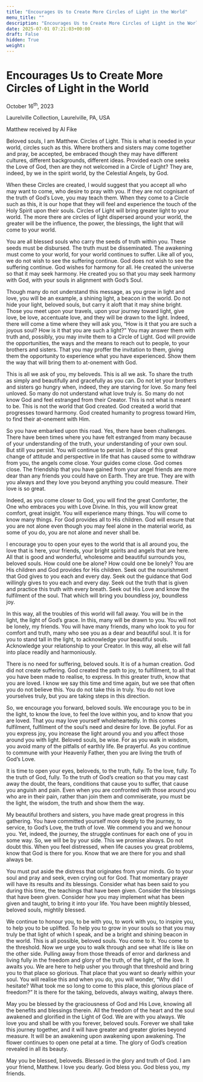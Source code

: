 ```yaml
---
title: "Encourages Us to Create More Circles of Light in the World"
menu_title: ""
description: "Encourages Us to Create More Circles of Light in the World"
date: 2025-07-01 07:21:03+00:00
draft: False
hidden: True
weight:
---
```

# Encourages Us to Create More Circles of Light in the World

October 16<sup>th</sup>, 2023

Laurelville Collection, Laurelville, PA, USA

Matthew received by Al Fike

Beloved souls, I am Matthew. Circles of Light. This is what is needed in your world, circles such as this. Where brothers and sisters may come together and pray, be accepted, be embraced though they may have different cultures, different backgrounds, different ideas. Provided each one seeks the Love of God, then are they not welcomed in a Circle of Light? They are, indeed, by we in the spirit world, by the Celestial Angels, by God.

When these Circles are created, I would suggest that you accept all who may want to come, who desire to pray with you. If they are not cognisant of the truth of God’s Love, you may teach them. When they come to a Circle such as this, it is our hope that they will feel and experience the touch of the Holy Spirit upon their souls. Circles of Light will bring greater light to your world. The more there are circles of light dispersed around your world, the greater will be the influence, the power, the blessings, the light that will come to your world.

You are all blessed souls who carry the seeds of truth within you. These seeds must be disbursed. The truth must be disseminated. The awakening must come to your world, for your world continues to suffer. Like all of you, we do not wish to see the suffering continue. God does not wish to see the suffering continue. God wishes for harmony for all. He created the universe so that it may seek harmony. He created you so that you may seek harmony with God, with your souls in alignment with God’s Soul.

Though many do not understand this message, as you grow in light and love, you will be an example, a shining light, a beacon in the world. Do not hide your light, beloved souls, but carry it aloft that it may shine bright. Those you meet upon your travels, upon your journey toward light, give love, be love, accentuate love, and they will be drawn to the light. Indeed, there will come a time where they will ask you, “How is it that you are such a joyous soul? How is it that you are such a light?” You may answer them with truth and, possibly, you may invite them to a Circle of Light. God will provide the opportunities, the ways and the means to reach out to people, to your brothers and sisters. That you may proffer the invitation to them, giving them the opportunity to experience what you have experienced. Show them the way that will bring them to at-onement with God.

This is all we ask of you, my beloveds. This is all we ask. To share the truth as simply and beautifully and gracefully as you can. Do not let your brothers and sisters go hungry when, indeed, they are starving for love. So many feel unloved. So many do not understand what love truly is. So many do not know God and feel estranged from their Creator. This is not what is meant to be. This is not the world that God created. God created a world that progresses toward harmony. God created humanity to progress toward Him, to find their at-onement with Him.

So you have embarked upon this road. Yes, there have been challenges. There have been times where you have felt estranged from many because of your understanding of the truth, your understanding of your own soul. But still you persist. You will continue to persist. In place of this great change of attitude and perspective in life that has caused some to withdraw from you, the angels come close. Your guides come close. God comes close. The friendship that you have gained from your angel friends are more dear than any friends you could have on Earth. They are true. They are with you always and they love you beyond anything you could measure. Their love is so great.

Indeed, as you come closer to God, you will find the great Comforter, the One who embraces you with Love Divine. In this, you will know great comfort, great insight. You will experience many things. You will come to know many things. For God provides all to His children. God will ensure that you are not alone even though you may feel alone in the material world, as some of you do, you are not alone and never shall be.

 I encourage you to open your eyes to the world that is all around you, the love that is here, your friends, your bright spirits and angels that are here. All that is good and wonderful, wholesome and beautiful surrounds you, beloved souls. How could one be alone? How could one be lonely? You are His children and God provides for His children. Seek out the nourishment that God gives to you each and every day. Seek out the guidance that God willingly gives to you each and every day. Seek out the truth that is given and practice this truth with every breath. Seek out His Love and know the fulfilment of the soul. That which will bring you boundless joy, boundless joy.

In this way, all the troubles of this world will fall away. You will be in the light, the light of God’s grace. In this, many will be drawn to you. You will not be lonely, my friends. You will have many friends, many who look to you for comfort and truth, many who see you as a dear and beautiful soul. It is for you to stand tall in the light, to acknowledge your beautiful souls. Acknowledge your relationship to your Creator. In this way, all else will fall into place readily and harmoniously.

There is no need for suffering, beloved souls. It is of a human creation. God did not create suffering. God created the path to joy, to fulfillment, to all that you have been made to realise, to express. In this greater truth, know that you are loved. I know we say this time and time again, but we see that often you do not believe this. You do not take this in truly. You do not love yourselves truly, but you are taking steps in this direction.

So, we encourage you forward, beloved souls. We encourage you to be in the light, to know the love, to feel the love within you, and to know that you are loved. That you may love yourself wholeheartedly. In this comes fulfilment, fulfilment of the soul’s need and desire for love. Be joyful. For as you express joy, you increase the light around you and you affect those around you with light. Beloved souls, be wise. For as you walk in wisdom, you avoid many of the pitfalls of earthly life. Be prayerful. As you continue to commune with your Heavenly Father, then you are living the truth of God’s Love.

It is time to open your eyes, beloveds, to the truth, fully. To the love, fully. To the truth of God, fully. To the truth of God’s creation so that you may cast away the doubt, the fears, conditions that cause you to suffer, that cause you anguish and pain. Even when you are confronted with those around you who are in their pain, rather than join them and commiserate, you must be the light, the wisdom, the truth and show them the way.

My beautiful brothers and sisters, you have made great progress in this gathering. You have committed yourself more deeply to the journey, to service, to God’s Love, the truth of love. We commend you and we honour you. Yet, indeed, the journey, the struggle continues for each one of you in some way. So, we will be by your side. This we promise always. Do not doubt this. When you feel distressed, when life causes you great problems, know that God is there for you. Know that we are there for you and shall always be.

You must put aside the distress that originates from your minds. Go to your soul and pray and seek, even crying out for God. That momentary prayer will have its results and its blessings. Consider what has been said to you during this time, the teachings that have been given. Consider the blessings that have been given. Consider how you may implement what has been given and taught, to bring it into your life. You have been mightily blessed, beloved souls, mightily blessed.

We continue to honour you, to be with you, to work with you, to inspire you, to help you to be uplifted. To help you to grow in your souls so that you may truly be that light of which I speak, and be a bright and shining beacon in the world. This is all possible, beloved souls. You come to it. You come to the threshold. Now we urge you to walk through and see what life is like on the other side. Pulling away from those threads of error and darkness and living fully in the freedom and glory of the truth, of the light, of the love. It awaits you. We are here to help usher you through that threshold and bring you to that place so glorious. That place that you want so dearly within your soul. You will realise this and when you do, you will wonder, “Why did I hesitate? What took me so long to come to this place, this glorious place of freedom?” It is there for the taking, beloveds, always waiting, always there.

May you be blessed by the graciousness of God and His Love, knowing all the benefits and blessings therein. All the freedom of the heart and the soul awakened and glorified in the Light of God. We are with you always. We love you and shall be with you forever, beloved souls. Forever we shall take this journey together, and it will have greater and greater glories beyond measure. It will be an awakening upon awakening upon awakening. The flower continues to open one petal at a time. The glory of God’s creation revealed in all its beauty.

May you be blessed, beloveds. Blessed in the glory and truth of God. I am your friend, Matthew. I love you dearly. God bless you. God bless you, my friends.

